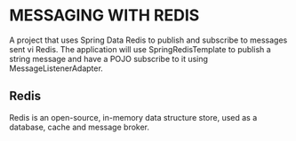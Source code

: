 # MESSAGING WITH REDIS

A project that uses Spring Data Redis to publish and subscribe to messages sent
vi Redis. The application will use SpringRedisTemplate to publish a string message
and have a POJO subscribe to it using MessageListenerAdapter.

## Redis
Redis is an open-source, in-memory data structure store, used as a database, cache
and message broker. 
